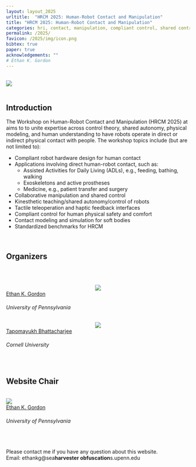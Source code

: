 ```yaml
---
layout: layout_2025
urltitle:  "HRCM 2025: Human-Robot Contact and Manipulation"
title: "HRCM 2025: Human-Robot Contact and Manipulation"
categories: hri, contact, manipulation, compliant control, shared control, shared autonomy
permalink: /2025/
favicon: /2025/img/icon.png
bibtex: true
paper: true
acknowledgements: ""
# Ethan K. Gordon
---
```


<br>
<div class="row">
  <div class="col-xs-12">
    <img class="img-fluid" src="{{ "img/banner.png" | prepend:site.baseurl }}">
    <!--
    <small style="float:right;margin-top:0mm;margin-right:12mm;">Image credit to <a href="https://openai.com/dall-e-3" target="_blank">DALL·E</a></small>
    <br><br>
    <center>
      <table class="event-details">
        <tr><td class="item">Date:     </td><td class="desc">Tuesday, 18th June 2024      </td></tr>
        <tr><td class="item">Time:     </td><td class="desc">8:30 AM – 12:30 PM (half-day)</td></tr>
        <tr><td class="item">Location: </td><td class="desc">Arch 309                     </td></tr>
      </table>
    </center>
  -->
  </div>
</div><br>

<div class="row">
  <div class="col-xs-12"><a class="anchor" id="intro"></a>
    <h2>Introduction</h2>
  </div>
</div>
<div class="row">
  <div class="col-xs-12">
    <p>
    The Workshop on Human-Robot Contact and Manipulation (HRCM 2025) at aims to to unite expertise across control theory, shared autonomy, physical modeling, and human understanding to have robots operate in direct or indirect physical contact with people. The workshop topics include (but are not limited to):
    </p>
    <ul>
      <li>Compliant robot hardware design for human contact</li>
      <li>Applications involving direct human-robot contact, such as:
        <ul>
          <li>Assisted Activities for Daily Living (ADLs), e.g., feeding, bathing, walking</li>
          <li>Exoskeletons and active prostheses</li>
          <li>Medicine, e.g., patient transfer and surgery</li>
        </ul>
      </li>
      <li>Collaborative manipulation and shared control</li>
      <li>Kinesthetic teaching/shared autonomy/control of robots</li>
      <li>Tactile teleoperation and haptic feedback interfaces</li>
      <li>Compliant control for human physical safety and comfort</li>
      <li>Contact modeling and simulation for soft bodies</li>
      <li>Standardized benchmarks for HRCM</li>
    </ul>
  </div>
</div> <br>

<!--
<div class="row">
  <div class="col-xs-12 panel-group"><a class="anchor" id="calls"></a>
    <h2>Call for Contributions</h2>
    <br>
    <div class="panel panel-default">
      <div class="panel-heading" data-toggle="collapse" data-parent="#call" href="#call-papers" style="cursor:pointer;">
        <h3 style="margin:0;">Full Workshop Papers</h3>
      </div>
      <div id="call-papers" class="panel-collapse collapse" data-parent="#call">
        <div class="panel-body">
          <p>
	    <span style="font-weight:500;">Submission:</span> We invite authors to submit unpublished papers (8-page <a href="https://github.com/cvpr-org/author-kit/releases" target="_blank">CVPR format</a>) to our workshop, to be presented at a poster session upon acceptance. All submissions will go through a double-blind review process.
	    All contributions must be submitted (along with supplementary materials, if any) at this <a href="https://cmt3.research.microsoft.com/GAZE2024/Submission/Index">CMT link</a>.
	  </p>
	  <p>
	    Accepted papers will be published in the official CVPR Workshops proceedings and the Computer Vision Foundation (CVF) Open Access archive.
	  </p>
	  <p>
	    <span style="font-weight:500;">Note:</span> Authors of previously rejected main conference submissions are also welcome to submit their work to our workshop. When doing so, you must submit the previous reviewers' comments (named as <code>previous_reviews.pdf</code>) and a letter of changes (named as <code>letter_of_changes.pdf</code>) as part of your supplementary materials to clearly demonstrate the changes made to address the comments made by previous reviewers.
          </p>
        </div>
      </div>
    </div>
    <br>
  </div>
</div><br>

<div class="row">
  <div class="col-xs-12"><a class="anchor" id="dates"></a>
    <h2>Important Dates</h2>
    <br>
    <table class="table table-striped">
      <tbody>
        <tr>
          <td>Paper Submission Deadline</td>
          <td>March 15, 2024 (23:59 Pacific time)</td>
	  <td><span class="countdown" reference="15 Mar 2024 23:59:59 PST"></span></td>
        </tr>
        <tr>
          <td>Notification to Authors</td>
          <td>April 5, 2024</td>
        </tr>
        <tr>
          <td>Camera-Ready Deadline</td>
          <td>April 14, 2024</td>
        </tr>
        <tr>
          <td>Workshop Day</td>
          <td>June 18, 2024</td>
        </tr>
      </tbody>
    </table>
  </div>
</div><br>

<div class="row">
  <div class="col-xs-12"><a class="anchor" id="schedule"></a>
     <h2>Workshop Video Recording</h2>
     <br>
     <center>
       <iframe width="560" height="315" src="https://www.youtube-nocookie.com/embed/Vgrgi53efkE?si=jqeGBmH7deE41vq4" title="YouTube video player" frameborder="0" allow="accelerometer; autoplay; clipboard-write; encrypted-media; gyroscope; picture-in-picture; web-share" referrerpolicy="strict-origin-when-cross-origin" allowfullscreen></iframe>
     </center>
     <br>
  </div>
</div><br>

<div class="row">
  <div class="col-xs-12"><a class="anchor" id="schedule"></a>
     <h2>Workshop Schedule</h2>
     <br>
     <table class="table schedule" style="border:none !important;">
      <thead class="thead-light">
        <tr>
	  <th>Time in UTC</th>
	  <th>Start Time in UTC<span class="tz-offset"></span><b>*</b><br><span class="tz-subtext">(probably your time zone)</span></th>
          <th>Item</th>
        </tr>
      </thead>
      <tbody>
        <tr>
          <td>3:30pm - 3:35pm</td>
          <td class="to-local-time">18 Jun 2024 15:30:00 UTC</td>
          <td>Opening remark</td>
        </tr>
        <tr>
          <td>3:35pm - 4:15pm</td>
          <td class="to-local-time">18 Jun 2024 15:35:00 UTC</td>
          <td>Invited talk by Feng Xu</td>
        </tr>
        <tr>
          <td>4:15pm - 4:55pm</td>
          <td class="to-local-time">18 Jun 2024 16:15:00 UTC</td>
          <td>Invited talk by Alexander Fix</td>
        </tr>
        <tr>
          <td>4:55pm - 5:10pm</td>
          <td class="to-local-time">18 Jun 2024 16:55:00 UTC</td>
          <td>Invited poster spotlight talk</td>
        </tr>
        <tr>
          <td>5:10pm - 6:10pm</td>
          <td class="to-local-time">18 Jun 2024 17:10:00 UTC</td>
          <td>Coffee break & poster presentation</td>
        </tr>
        <tr>
          <td>6:10pm - 6:50pm</td>
          <td class="to-local-time">18 Jun 2024 18:10:00 UTC</td>
          <td>Workshop paper presentation</td>
        </tr>
         <tr>
          <td>6:50pm - 7:00pm</td>
          <td class="to-local-time">18 Jun 2022 18:50:00 UTC</td>
          <td>Panel discussion</td>
        </tr>
        <tr>
          <td>6:50pm - 7:00pm</td>
          <td class="to-local-time">18 Jun 2024 18:50:00 UTC</td>
          <td>Award & closing remark</td>
        </tr>
        <tr>
          <td>8:15pm - 8:20pm</td>
          <td class="to-local-time">20 Jun 2021 20:15:00 UTC</td>
          <td>Award & closing remark</td>
        </tr>
      </tbody>
     </table>
     <span class="disclaimer">
     * This time is calculated to be in your computer's reported time zone.
     <br>
     For example, those in Los Angeles may see UTC-7,
     <br>
     while those in Berlin may see UTC+2.
     <br>
     <br>
     Please note that there may be differences to your actual time zone.</span>
  </div>
</div><br>

<div class="row">
  <div class="col-xs-12"><a class="anchor" id="speakers"></a>
    <h2>Invited Keynote Speakers</h2>
    <br>

    <div class="row speaker">
      <div class="col-sm-3 speaker-pic">
        <a href="http://xufeng.site/">
          <img class="people-pic" src="/2024/img/people/fx.jpg" />
        </a>
        <div class="people-name">
          <a href="http://xufeng.site/">Feng Xu</a>
          <h6>Tsinghua University</h6>
        </div>
      </div>
      <div class="col-sm-9">
        <h3>Eye Region Reconstruction with a Monocular Camera</h3><br />
        <b>Abstract</b>
        <p class="speaker-abstract">Eye region reconstruction is an important yet challenging task in computer vision and graphics. It suffers from complicated geometry and motions, severe occlusions, and eyeglass interference, for which existing methods have to make a trade-off between capture cost and reconstruction quality. We focused on low-cost capture setups and proposed novel algorithms to achieve high-quality eye region reconstruction under limited inputs. In addition, we tried to solve the eyeglass interference, which lays the foundation for high-quality eye region reconstruction. We have also tried to apply eye region reconstruction in medicine for disease diagnosis.</p>

        <div class="panel panel-default">
          <div class="panel-heading" data-toggle="collapse" href="#jr-bio" style="cursor:pointer;text-align:center">
            <b>Biography <span style="font-weight:normal">(click to expand/collapse)</span></b>
          </div>
          <div id="jr-bio" class="panel-collapse">
	    <div class="panel-body">
              <p class="speaker-bio">
	        Feng Xu is currently an associate professor at the School of Software, Tsinghua University, Beijing, China. He earned a Ph.D. in automation and a B.S. in physics from Tsinghua University in 2012 and 2007, respectively. Until 2015, He was a Researcher in the Internet Graphics group, Microsoft Research Asia. His research interests include human body reconstruction, face animation, and medical image analysis. He has authored more than 40 conference and journal papers in the corresponding areas, including Nature Medicine, SIGGRAPH, CVPR, ICCV, ECCV, PAMI, and so on.
              </p>
	    </div>
          </div>
        </div>
      </div>
    </div>

    <div class="row speaker">
      <div class="col-sm-3 speaker-pic">
        <a href="https://about.meta.com/realitylabs/">
	  <img class="people-pic" src="/2024/img/people/af.jpg" />
	</a>
        <div class="people-name">
          <a href="https://about.meta.com/realitylabs/">Alexander Fix</a>
          <h6>Meta Reality Labs Research</h6>
        </div>
      </div>
      <div class="col-sm-9">
        <h3>Challenges in Near Eye Tracking for AR/VR</h3><br />
        <b>Abstract</b>
        <p class="speaker-abstract">Artificial and Virtual Reality (AR/VR) has incredible potential for using eye tracking to power the future of computing, but also incredible challenges in making eye tracking that works for everyone, all the time. In this talk, I will talk about some of the work we’re doing here at Meta Reality Labs to build eye tracking into AR/VR, as well as the key areas where the CVPR and GAZE 2024 community can help solve the hardest problems in this space. We will highlight Aria – the ET-enabled research glasses from Meta – and how they are a great tool for investigating applications of eye tracking. We will also show some new approaches to doing eye tracking, based on event cameras, polarization, and more.</p>

        <div class="panel panel-default">
          <div class="panel-heading" data-toggle="collapse" href="#jr-bio" style="cursor:pointer;text-align:center">
            <b>Biography <span style="font-weight:normal">(click to expand/collapse)</span></b>
          </div>
          <div id="jr-bio" class="panel-collapse">
	    <div class="panel-body">
              <p class="speaker-bio">
	        Alexander Fix is a Research Scientist at Meta Reality Labs Research, where he has worked on eye tracking and related topics for the last 9 years. His research interests include 3D reconstruction, NeRF and other implicit reconstructions, and geometric eye tracking. Collaborations at Meta include quite a lot of eye tracking hardware research, particularly on novel methods for eye tracking such as Event Cameras. He graduated from Cornell in 2016 with a PhD in Computer Science, and from the University of Chicago in 2009 with a BS in Computer Science and Mathematics.
              </p>
	    </div>
          </div>
        </div>
      </div>
    </div>

  </div>
</div>

<div class="row">
  <div class="col-xs-12"><a class="anchor" id="accepted-papers"></a>
    <h2>Accepted Full Papers</h2>

    <div class="paper">
      <span class="title">Spatio-Temporal Attention and Gaussian Processes for Personalized Video Gaze Estimation
</span>
      <span class="authors">Swati Jindal, Mohit Yadav, Roberto Manduchi</span>
      <span class="award">Best Paper Award</span>
      <div class="btn-group btn-group-xs" role="group">
        <button class="btn btn-success">GAZE 2024</button>
	<button class="btn btn-poster-id">Poster #8</button>
	<a class="btn btn-default" target="_blank" href="https://openaccess.thecvf.com/content/CVPR2024W/GAZE/papers/Jindal_Spatio-Temporal_Attention_and_Gaussian_Processes_for_Personalized_Video_Gaze_Estimation_CVPRW_2024_paper.pdf"><i class="fas fa-file-pdf"></i> PDF (CVF)</a>
	<a class="btn btn-default" target="_blank" href="https://openaccess.thecvf.com/content/CVPR2024W/GAZE/supplemental/Jindal_Spatio-Temporal_Attention_and_CVPRW_2024_supplemental.pdf"><i class="fas fa-file-pdf"></i> Suppl. (CVF)</a>
	<a class="btn btn-default" target="_blank" href="https://arxiv.org/abs/2404.05215"><i class="fas fa-archive"></i> arXiv</a>
        <a class="btn btn-default" target="_blank" href="VIDEO URL"><i class="fas fa-video"></i> Video</a>
	 <a class="btn btn-default" target="_blank" href="https://github.com/jswati31/stage"><i class="fas fa-code"></i> Code</a>
      </div>
    </div>

    <div class="paper">
      <span class="title">Exploring the Zero-Shot Capabilities of Vision-Language Models for Improving Gaze Following
</span>
      <span class="authors">Anshul Gupta, Pierre Vuillecard, Arya Farkhondeh, Jean-Marc Odobez</span>
      <span class="award">Best Paper Award</span>
      <div class="btn-group btn-group-xs" role="group">
        <button class="btn btn-success">GAZE 2024</button>
	<button class="btn btn-poster-id">Poster #9</button>
	<a class="btn btn-default" target="_blank" href="https://openaccess.thecvf.com/content/CVPR2024W/GAZE/papers/Gupta_Exploring_the_Zero-Shot_Capabilities_of_Vision-Language_Models_for_Improving_Gaze_CVPRW_2024_paper.pdf"><i class="fas fa-file-pdf"></i> PDF (CVF)</a>
	<a class="btn btn-default" target="_blank" href="https://openaccess.thecvf.com/content/CVPR2024W/GAZE/supplemental/Gupta_Exploring_the_Zero-Shot_CVPRW_2024_supplemental.pdf"><i class="fas fa-file-pdf"></i> Suppl. (CVF)</a>
        <a class="btn btn-default" target="_blank" href="ARXIV URL"><i class="fas fa-archive"></i> arXiv</a>
        <a class="btn btn-default" target="_blank" href="VIDEO URL"><i class="fas fa-video"></i> Video</a>
      </div>
    </div>

    <div class="paper">
      <span class="title">Gaze Scanpath Transformer: Predicting Visual Search Target by Spatiotemporal Semantic Modeling of Gaze Scanpath</span>
      <span class="authors">Takumi Nishiyasu, Yoichi Sato</span>
      <span class="award">Best Paper Award</span>
      <div class="btn-group btn-group-xs" role="group">
        <button class="btn btn-success">GAZE 2024</button>
	<button class="btn btn-poster-id">Poster #10</button>
	<a class="btn btn-default" target="_blank" href="https://openaccess.thecvf.com/content/CVPR2024W/GAZE/papers/Nishiyasu_Gaze_Scanpath_Transformer_Predicting_Visual_Search_Target_by_Spatiotemporal_Semantic_CVPRW_2024_paper.pdf"><i class="fas fa-file-pdf"></i> PDF (CVF)</a>
        <a class="btn btn-default" target="_blank" href="CVF SUPPL URL"><i class="fas fa-file-pdf"></i> Suppl. (CVF)</a>
        <a class="btn btn-default" target="_blank" href="ARXIV URL"><i class="fas fa-archive"></i> arXiv</a>
        <a class="btn btn-default" target="_blank" href="VIDEO URL"><i class="fas fa-video"></i> Video</a>
      </div>
    </div>

    <div class="paper">
      <span class="title">GESCAM: A Dataset and Method on Gaze Estimation for Classroom Attention Measurement</span>
      <span class="authors">Athul Mathew, Arshad Khan, Thariq Khalid, Riad Souissi</span>
      <span class="award">Best Paper Award</span>
      <div class="btn-group btn-group-xs" role="group">
        <button class="btn btn-success">GAZE 2024</button>
	<button class="btn btn-poster-id">Poster #11</button>
	<a class="btn btn-default" target="_blank" href="https://openaccess.thecvf.com/content/CVPR2024W/GAZE/papers/Mathew_GESCAM__A_Dataset_and_Method_on_Gaze_Estimation_for_CVPRW_2024_paper.pdf"><i class="fas fa-file-pdf"></i> PDF (CVF)</a>
        <a class="btn btn-default" target="_blank" href="CVF SUPPL URL"><i class="fas fa-file-pdf"></i> Suppl. (CVF)</a>
	<a class="btn btn-default" target="_blank" href="https://athulmmathew.github.io/GESCAM/"><i class="fas fa-globe"></i> Project Page</a>
        <a class="btn btn-default" target="_blank" href="ARXIV URL"><i class="fas fa-archive"></i> arXiv</a>
        <a class="btn btn-default" target="_blank" href="VIDEO URL"><i class="fas fa-video"></i> Video</a>
      </div>
    </div>

  </div>
</div><br>

<div class="row">
  <div class="col-xs-12"><a class="anchor" id="invited-posters"></a>
    <h2>Invited Posters</h2>

    <div class="paper">
      <span class="title">What Do You See in Vehicle? Comprehensive Vision Solution for In-Vehicle Gaze Estimation</span>
      <span class="authors">Yihua Cheng, Yaning Zhu, Zongji Wang, Hongquan Hao, Liu Wei, Shiqing Cheng, Xi Wang, Hyung Jin Chang</span>
      <div class="btn-group btn-group-xs" role="group">
        <button class="btn btn-primary">CVPR 2024</button>
	<button class="btn btn-poster-id">Poster #12</button>
	<a class="btn btn-default" target="_blank" href="https://openaccess.thecvf.com/content/CVPR2024/papers/Cheng_What_Do_You_See_in_Vehicle_Comprehensive_Vision_Solution_for_CVPR_2024_paper.pdf"><i class="fas fa-file-pdf"></i> PDF (CVF)</a>
	<a class="btn btn-default" target="_blank" href="https://openaccess.thecvf.com/content/CVPR2024/supplemental/Cheng_What_Do_You_CVPR_2024_supplemental.pdf"><i class="fas fa-file-pdf"></i> Suppl. (CVF)</a>
	<a class="btn btn-default" target="_blank" href="https://yihua.zone/work/ivgaze/"><i class="fas fa-globe"></i> Project Page</a>
	<a class="btn btn-default" target="_blank" href="https://arxiv.org/abs/2403.15664"><i class="fas fa-archive"></i> arXiv</a>
	<a class="btn btn-default" target="_blank" href="https://github.com/yihuacheng/IVGaze"><i class="fas fa-code"></i> Code</a>
        <a class="btn btn-default" target="_blank" href="SUPPL PDF"><i class="fas fa-file-pdf"></i> Supp.</a>
        <a class="btn btn-default" target="_blank" href="VIDEO URL"><i class="fas fa-video"></i> Video</a>
      </div>
    </div>
  </div>
</div><br>
-->

<div class="row">
  <div class="col-xs-12"><a class="anchor" id="organizers"></a>
    <h2>Organizers</h2>
  </div>
</div>

<br><br>

<div class="row">
  <div class="col-xs-1"></div>
  <div class="col-xs-2">
    <a href="https://ethankgordon.com/">
      <center><img class="people-pic" src="{{ "img/people/ekg.png" | prepend:site.baseurl }}"></center>
    </a>
    <div class="people-name">
      <a href="https://ethankgordon.com/">Ethan K. Gordon</a>
      <h6>University of Pennsylvania</h6>
    </div>
  </div>
  <div class="col-xs-2">
    <a href="https://emprise.cs.cornell.edu/">
      <center><img class="people-pic" src="{{ "img/people/tb.jpg" | prepend:site.baseurl }}"></center>
    </a>
    <div class="people-name">
      <a href="https://emprise.cs.cornell.edu/">Tapomayukh Bhattacharjee</a>
      <h6>Cornell University</h6>
    </div>
  </div>
</div><br>

<div class="row">
  <div class="col-xs-12"><a class="anchor" id="organizers"></a>
    <h2>Website Chair</h2>
  </div>
</div>

<br>

<div class="row">
  <div class="col-xs-1"></div>
  <div class="col-xs-2">
    <a href="https://ethankgordon.com/">
      <img class="people-pic" src="{{ "img/people/ekg.png" | prepend:site.baseurl }}">
    </a>
    <div class="people-name">
      <a href="https://ethankgordon.com/">Ethan K. Gordon</a>
      <h6>University of Pennsylvania</h6>
    </div>
  </div>
  <br><br>
  <div class="col-xs-8">
    Please contact me if you have any question about this website.
    <br>
    Email: <span id="email">ethankg@sea<b>harvester obfuscation</b>s.upenn.edu</span>
    <!-- See https://spencermortensen.com/articles/email-obfuscation/#text-display -->
  </div>
  <div class="col-xs-1"></div>
</div>
<br>


<!--
<div class="row">
  <div class="col-xs-12"><a class="anchor" id="sponsors"></a>
    <h2>Workshop sponsored by:</h2>
  </div>
</div>

<div class="row">
  <div class="col-xs-4 sponsor">
    <a href="https://www.nvidia.com/"><img src="img/nvidia.jpg" /></a>
  </div>
  <div class="col-xs-4 sponsor">
    <a href="https://www.birmingham.ac.uk/"><img src="img/uob.jpg" /></a>
  </div>
  <div class="col-xs-4 sponsor">
    <a href="https://www.google.com/"><img src="img/google.png" /></a>
  </div>
</div>
-->
